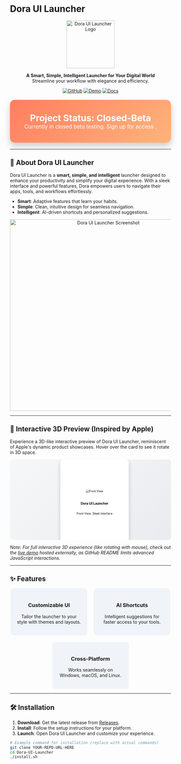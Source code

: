 # Dora UI Launcher

<p align="center">
  <img src="YOUR-LOGO-URL-HERE" alt="Dora UI Launcher Logo" width="150"/>
</p>

<p align="center">
  <b>A Smart, Simple, Intelligent Launcher for Your Digital World</b><br>
  Streamline your workflow with elegance and efficiency.
</p>

<p align="center">
  <a href="YOUR-GITHUB-REPO-URL-HERE"><img src="https://img.shields.io/badge/GitHub-Repository-blue?logo=github" alt="GitHub"></a>
  <a href="YOUR-DEMO-URL-HERE"><img src="https://img.shields.io/badge/Demo-Live-green" alt="Demo"></a>
  <a href="YOUR-DOCS-URL-HERE"><img src="https://img.shields.io/badge/Docs-Read%20More-orange" alt="Docs"></a>
</p>

<div style="background: linear-gradient(135deg, #ff7e5f, #feb47b); color: white; padding: 40px; border-radius: 15px; text-align: center; font-size: 2em; margin: 20px 0; box-shadow: 0 10px 20px rgba(0,0,0,0.2);">
  <b>Project Status: Closed-Beta</b><br>
  <span style="font-size: 0.6em;">Currently in closed beta testing. Sign up for access .</span>
</div>

---

## 🚀 About Dora UI Launcher

Dora UI Launcher is a **smart, simple, and intelligent** launcher designed to enhance your productivity and simplify your digital experience. With a sleek interface and powerful features, Dora empowers users to navigate their apps, tools, and workflows effortlessly.

- **Smart**: Adaptive features that learn your habits.
- **Simple**: Clean, intuitive design for seamless navigation.
- **Intelligent**: AI-driven shortcuts and personalized suggestions.

<p align="center">
  <img src="YOUR-SCREENSHOT-URL-HERE" alt="Dora UI Launcher Screenshot" width="600"/>
</p>

---

## 🌟 Interactive 3D Preview (Inspired by Apple)

Experience a 3D-like interactive preview of Dora UI Launcher, reminiscent of Apple's dynamic product showcases. Hover over the card to see it rotate in 3D space.

<svg fill="none" viewBox="0 0 800 400" width="800" height="400" xmlns="http://www.w3.org/2000/svg">
  <foreignObject width="100%" height="100%">
    <div xmlns="http://www.w3.org/1999/xhtml">
      <style>
        .scene {
          width: 100%;
          height: 100%;
          perspective: 1000px;
          display: flex;
          justify-content: center;
          align-items: center;
          background: linear-gradient(135deg, #f6f7f8, #e9ecef);
          border-radius: 15px;
          overflow: hidden;
        }
        .card {
          width: 300px;
          height: 400px;
          position: relative;
          transform-style: preserve-3d;
          transition: transform 0.8s ease;
          cursor: pointer;
        }
        .card:hover {
          transform: rotateY(180deg);
        }
        .card-face {
          position: absolute;
          width: 100%;
          height: 100%;
          backface-visibility: hidden;
          border-radius: 15px;
          box-shadow: 0 10px 20px rgba(0,0,0,0.2);
          display: flex;
          flex-direction: column;
          justify-content: center;
          align-items: center;
          padding: 20px;
          text-align: center;
        }
        .front {
          background: white;
          color: black;
        }
        .back {
          background: #1a1a1a;
          color: white;
          transform: rotateY(180deg);
        }
        .card img {
          max-width: 80%;
          margin-bottom: 20px;
        }
      </style>
      <div class="scene">
        <div class="card">
          <div class="card-face front">
            <img src="YOUR-FRONT-IMAGE-URL-HERE" alt="Front View" />
            <h3>Dora UI Launcher</h3>
            <p>Front View: Sleek Interface</p>
          </div>
          <div class="card-face back">
            <img src="YOUR-BACK-IMAGE-URL-HERE" alt="Back View" />
            <h3>Intelligent Features</h3>
            <p>Back View: AI Shortcuts</p>
          </div>
        </div>
      </div>
    </div>
  </foreignObject>
</svg>

*Note: For full interactive 3D experience (like rotating with mouse), check out the [live demo](YOUR-DEMO-URL-HERE) hosted externally, as GitHub README limits advanced JavaScript interactions.*

---

## ✨ Features

<div style="display: flex; flex-wrap: wrap; gap: 20px; justify-content: center;">
  <div style="background: #f0f4f8; padding: 20px; border-radius: 10px; width: 200px; text-align: center; transition: transform 0.3s;">
    <h3>Customizable UI</h3>
    <p>Tailor the launcher to your style with themes and layouts.</p>
  </div>
  <div style="background: #f0f4f8; padding: 20px; border-radius: 10px; width: 200px; text-align: center; transition: transform 0.3s;">
    <h3>AI Shortcuts</h3>
    <p>Intelligent suggestions for faster access to your tools.</p>
  </div>
  <div style="background: #f0f4f8; padding: 20px; border-radius: 10px; width: 200px; text-align: center; transition: transform 0.3s;">
    <h3>Cross-Platform</h3>
    <p>Works seamlessly on Windows, macOS, and Linux.</p>
  </div>
</div>

<style>
div:hover {
  transform: scale(1.05);
}
</style>

---

## 🛠️ Installation

1. **Download**: Get the latest release from [Releases](YOUR-RELEASES-URL-HERE).
2. **Install**: Follow the setup instructions for your platform.
3. **Launch**: Open Dora UI Launcher and customize your experience.

```bash
# Example command for installation (replace with actual commands)
git clone YOUR-REPO-URL-HERE
cd Dora-UI-Launcher
./install.sh
